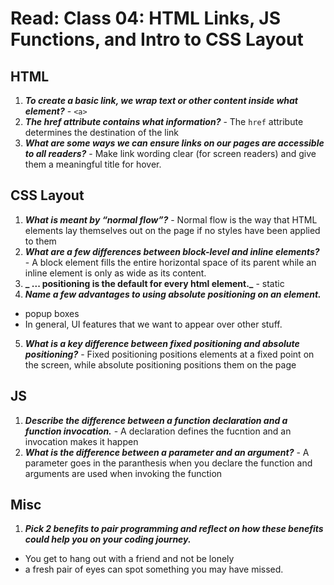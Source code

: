 # Read: Class 04: HTML Links, JS Functions, and Intro to CSS Layout

## HTML

1. **_To create a basic link, we wrap text or other content inside what element?_** - `<a>`
2. **_The href attribute contains what information?_** - The `href` attribute determines the destination of the link
3. **_What are some ways we can ensure links on our pages are accessible to all readers?_** - Make link wording clear (for screen readers) and give them a meaningful title for hover.

## CSS Layout

1. **_What is meant by “normal flow”?_** - Normal flow is the way that HTML elements lay themselves out on the page if no styles have been applied to them
2. **_What are a few differences between block-level and inline elements?_** - A block element fills the entire horizontal space of its parent while an inline element is only as wide as its content.
3. **_ ... positioning is the default for every html element._** - static
4. **_Name a few advantages to using absolute positioning on an element._**

- popup boxes
- In general, UI features that we want to appear over other stuff.

5. **_What is a key difference between fixed positioning and absolute positioning?_** - Fixed positioning positions elements at a fixed point on the screen, while absolute positioning positions them on the page

## JS

1. **_Describe the difference between a function declaration and a function invocation._** - A declaration defines the fucntion and an invocation makes it happen
2. **_What is the difference between a parameter and an argument?_** - A parameter goes in the paranthesis when you declare the function and arguments are used when invoking the function

## Misc

1. **_Pick 2 benefits to pair programming and reflect on how these benefits could help you on your coding journey._**

- You get to hang out with a friend and not be lonely
- a fresh pair of eyes can spot something you may have missed.
